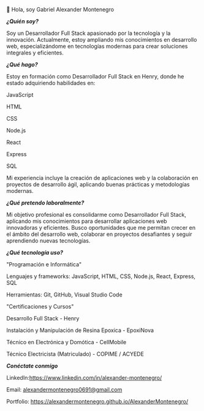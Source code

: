 👋 Hola, soy Gabriel Alexander Montenegro


***¿Quién soy?***

Soy un Desarrollador Full Stack apasionado por la tecnología y la innovación. Actualmente, estoy ampliando mis conocimientos en desarrollo web, especializándome en tecnologías modernas para crear soluciones integrales y eficientes.

***¿Qué hago?***

Estoy en formación como Desarrollador Full Stack en Henry, donde he estado adquiriendo habilidades en:

JavaScript

HTML

CSS

Node.js

React

Express

SQL

Mi experiencia incluye la creación de aplicaciones web y la colaboración en proyectos de desarrollo ágil, aplicando buenas prácticas y metodologías modernas.


***¿Qué pretendo laboralmente?***

Mi objetivo profesional es consolidarme como Desarrollador Full Stack, aplicando mis conocimientos para desarrollar aplicaciones web innovadoras y eficientes. Busco oportunidades que me permitan crecer en el ámbito del desarrollo web, colaborar en proyectos desafiantes y seguir aprendiendo nuevas tecnologías.


***¿Qué tecnología uso?***

"Programación e Informática"

Lenguajes y frameworks: 
JavaScript, HTML, CSS, Node.js, React, Express, SQL


Herramientas: 
Git, GitHub, Visual Studio Code

"Certificaciones y Cursos"

Desarrollo Full Stack - Henry

Instalación y Manipulación de Resina Epoxica - EpoxiNova

Técnico en Electrónica y Domótica - CellMobile

Técnico Electricista (Matriculado) - COPIME / ACYEDE


***Conéctate conmigo***

LinkedIn:https://www.linkedin.com/in/alexander-montenegro/

Email: alexandermontenegro0691@gmail.com

Portfolio: https://alexandermontenegro.github.io/AlexanderMontenegro/
